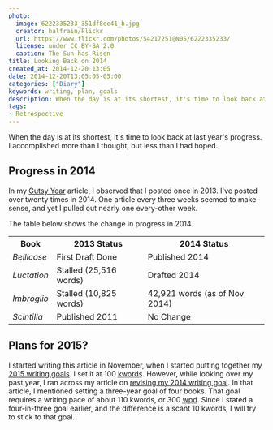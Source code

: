 ```yaml
---
photo:
  image: 6222335233_351df8ec41_b.jpg
  creator: halfrain/Flickr
  url: https://www.flickr.com/photos/54217251@N05/6222335233/
  license: under CC BY-SA 2.0
  caption: The Sun has Risen
title: Looking Back on 2014
created_at: 2014-12-20 13:05
date: 2014-12-20T13:05:05-05:00
categories: ["Diary"]
keywords: writing, plan, goals
description: When the day is at its shortest, it's time to look back at last year's progress. I accomplished more than I thought, but less than I had hoped.
tags:
- Retrospective
---
```

When the day is at its shortest, it's time to look back at last year's progress. I accomplished more than I thought, but less than I had hoped.

<!--more-->

## Progress in 2014

In my [Gutsy Year](/posts/a-gutsy-year) article, I observed that I posted once in 2013. I've posted over twenty times in 2014. One article every three weeks seemed to make sense, and yet I pulled out nearly one every-other week.

The table below shows the change in progress in 2014.


<div class="table-responsive">
<table class='table table-striped'>
  <tr><th>Book</th><th>2013 Status</th><th>2014 Status</th></tr>
  <tr><td><em>Bellicose</em></td><td>First Draft Done</td>
  	<td>Published 2014</td>
  </tr>
  <tr><td><em>Luctation</em></td><td>Stalled (25,516 words)</td>
  	<td>Drafted 2014</td>
  </tr>
  <tr><td><em>Imbroglio</em></td><td>Stalled (10,825 words)</td>
  	<td>42,921 words (as of Nov 2014)</td>
  </tr>
  <tr><td><em>Scintilla</em></td><td>Published 2011</td>
  	<td>No Change</td>
  </tr>
</table>
</div>

## Plans for 2015?

I started writing this article in November, when I started putting together my [2015 writing goals](/posts/writing-goals-for-2015/). I set it at 100 <abbr title='kilowords or thousand words'>kwords</abbr>. However, while looking over my past year, I ran across my article on [revising my 2014 writing goal](/posts/july-lessons-in-transition/). In that article, I mentioned setting a three-year goal of four books. That goal requires a writing pace of about 110 kwords, or 300 <abbr title='Words per Day'>wpd</abbr>. Since I stated a four-in-three goal earlier, and the difference is a scant 10 kwords, I will try to stick to that goal.
